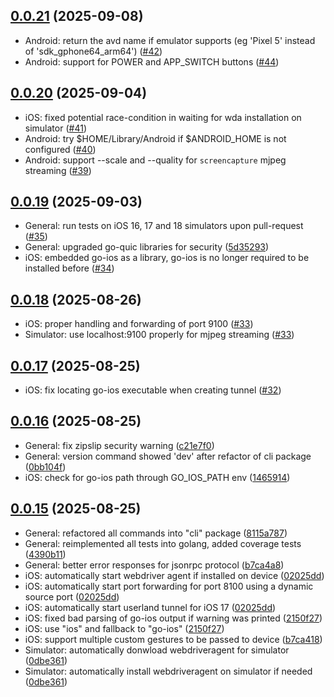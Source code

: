 ## [0.0.21](https://github.com/mobile-next/mobilecli/releases/tag/0.0.21) (2025-09-08)

* Android: return the avd name if emulator supports (eg 'Pixel 5' instead of 'sdk_gphone64_arm64') ([#42](https://github.com/mobile-next/mobilecli/pull/42))
* Android: support for POWER and APP_SWITCH buttons ([#44](https://github.com/mobile-next/mobilecli/pull/44))

## [0.0.20](https://github.com/mobile-next/mobilecli/releases/tag/0.0.20) (2025-09-04)

* iOS: fixed potential race-condition in waiting for wda installation on simulator ([#41](https://github.com/mobile-next/mobilecli/pull/41))
* Android: try $HOME/Library/Android if $ANDROID_HOME is not configured ([#40](https://github.com/mobile-next/mobilecli/pull/40))
* Android: support --scale and --quality for `screencapture` mjpeg streaming ([#39](https://github.com/mobile-next/mobilecli/pull/39))

## [0.0.19](https://github.com/mobile-next/mobilecli/releases/tag/0.0.19) (2025-09-03)

* General: run tests on iOS 16, 17 and 18 simulators upon pull-request ([#35](https://github.com/mobile-next/mobilecli/pull/35))
* General: upgraded go-quic libraries for security ([5d35293](https://github.com/mobile-next/mobilecli/commit/5d35293d6bd4164c9354b365129c7ae46ceb60a7#diff-33ef32bf6c23acb95f5902d7097b7a1d5128ca061167ec0716715b0b9eeaa5f6R12))
* iOS: embedded go-ios as a library, go-ios is no longer required to be installed before ([#34](https://github.com/mobile-next/mobilecli/pull/34))

## [0.0.18](https://github.com/mobile-next/mobilecli/releases/tag/0.0.18) (2025-08-26)

* iOS: proper handling and forwarding of port 9100 ([#33](https://github.com/mobile-next/mobilecli/pull/33))
* Simulator: use localhost:9100 properly for mjpeg streaming ([#33](https://github.com/mobile-next/mobilecli/pull/33))

## [0.0.17](https://github.com/mobile-next/mobilecli/releases/tag/0.0.17) (2025-08-25)

* iOS: fix locating go-ios executable when creating tunnel ([#32](https://github.com/mobile-next/mobilecli/pull/32))

## [0.0.16](https://github.com/mobile-next/mobilecli/releases/tag/0.0.16) (2025-08-25)

* General: fix zipslip security warning ([c21e7f0](https://github.com/mobile-next/mobilecli/commit/c21e7f0d8ad22eac583ef166a5a4b836e908cf12))
* General: version command showed 'dev' after refactor of cli package ([0bb104f](https://github.com/mobile-next/mobilecli/commit/0bb104f7f078e672bd27c0455274cd2d46066827))
* iOS: check for go-ios path through GO_IOS_PATH env ([1465914](https://github.com/mobile-next/mobilecli/commit/14659146758931d6531f95b603b48fd15fe07ed0))

## [0.0.15](https://github.com/mobile-next/mobilecli/releases/tag/0.0.15) (2025-08-25)

* General: refactored all commands into "cli" package ([8115a787](https://github.com/mobile-next/mobilecli/commit/8115a7873b62b3b66a79680c3b95a3db792fa5fb))
* General: reimplemented all tests into golang, added coverage tests ([4390b11](https://github.com/mobile-next/mobilecli/commit/4390b11b11ac657ee7694298fe0902687e61d0fc))
* General: better error responses for jsonrpc protocol ([b7ca4a8](https://github.com/mobile-next/mobilecli/commit/b7ca418c8b8e31c5c2776a231bfcdae6dbed3b4c))
* iOS: automatically start webdriver agent if installed on device ([02025dd](https://github.com/mobile-next/mobilecli/commit/02025ddd13581edcbf4f932ac46dcc5e33a6e2ec))
* iOS: automatically start port forwarding for port 8100 using a dynamic source port ([02025dd](https://github.com/mobile-next/mobilecli/commit/02025ddd13581edcbf4f932ac46dcc5e33a6e2ec))
* iOS: automatically start userland tunnel for iOS 17 ([02025dd](https://github.com/mobile-next/mobilecli/commit/02025ddd13581edcbf4f932ac46dcc5e33a6e2ec))
* iOS: fixed bad parsing of go-ios output if warning was printed ([2150f27](https://github.com/mobile-next/mobilecli/commit/2150f279bae927c2a19f2558bb81afcc1df03b54))
* iOS: use "ios" and fallback to "go-ios" ([2150f27](https://github.com/mobile-next/mobilecli/commit/2150f279bae927c2a19f2558bb81afcc1df03b54))
* iOS: support multiple custom gestures to be passed to device ([b7ca418](https://github.com/mobile-next/mobilecli/commit/b7ca418c8b8e31c5c2776a231bfcdae6dbed3b4c))
* Simulator: automatically donwload webdriveragent for simulator ([0dbe361](https://github.com/mobile-next/mobilecli/commit/0dbe3612ef5758523028433f1e168ddac98544e0))
* Simulator: automatically install webdriveragent on simulator if needed ([0dbe361](https://github.com/mobile-next/mobilecli/commit/0dbe3612ef5758523028433f1e168ddac98544e0))


